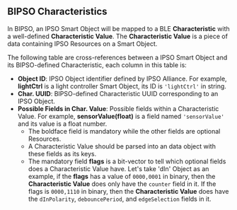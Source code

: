 ## BIPSO Characteristics  

In BIPSO, an IPSO Smart Object will be mapped to a BLE **Characteristic** with a well-defined **Characteristic Value**. The **Characteristic Value** is a piece of data containing IPSO Resources on a Smart Object.  
  
The following table are cross-references between a IPSO Smart Object and its BIPSO-defined Characteristic, each column in this table is:  

* **Object ID**: IPSO Object identifier defined by IPSO Alliance. For example, **lightCtrl** is a light controller Smart Object, its ID is `'lightCtrl'` in string.  
* **Char. UUID**: BIPSO-defined Characteristic UUID corresponding to an IPSO Object.  
* **Possible Fields in Char. Value**: Possible fields within a Characteristic Value. For example, **sensorValue(float)** is a field named `'sensorValue'` and its value is a float number.  
    * The boldface field is mandatory while the other fields are optional Resources.  
    * A Characteristic Value should be parsed into an data object with these fields as its keys.  
    * The mandatory field **flags** is a bit-vector to tell which optional fields does a Characteristic Value have. Let's take 'dIn' Object as an example, if the **flags** has a value of `0000,0001` in binary, then the **Characteristic Value** does only have the `counter` field in it. If the flags is `0000,1110` in binary, then the **Characteristic Value** does have the `dInPolarity`, `debouncePeriod`, and `edgeSelection` fields in it. 
